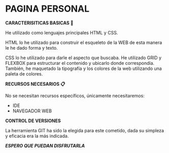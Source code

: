 # PAGINA PERSONAL

**CARACTERISITICAS BASICAS 🚀**

He utilizado como lenguajes principales HTML y CSS.

HTML lo he utilizado para construir el esqueleto de la WEB
de esta manera le he dado forma y texto.

CSS lo he utilizado para darle el aspecto que buscaba.
He utilizado GRID y FLEXBOX para estructurar el contenido
y ubicarlo donde correspondía. 
También, he maquetado la tipografía y los colores de la web
utilizando una paleta de colores.


**RECURSOS NECESARIOS 📋**

No se necesitan recursos específicos, únicamente necesitaremos:
- IDE 
- NAVEGADOR WEB


**CONTROL DE VERSIONES**

La herramienta GIT ha sido la elegida para este cometido, dada su 
simpleza y eficacia era la más indicada.


***ESPERO QUE PUEDAN DISFRUTARLA***
